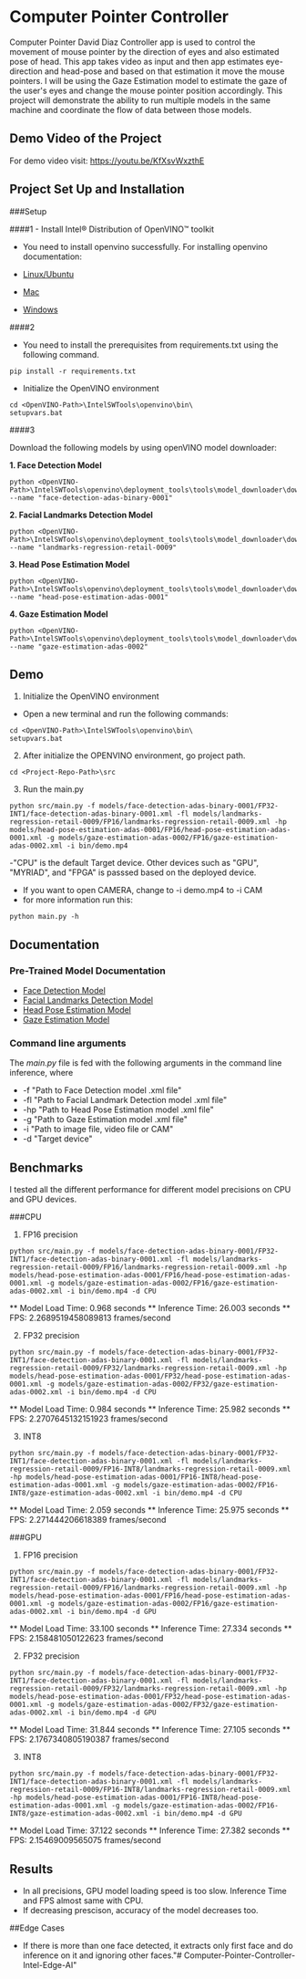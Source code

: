 # Computer Pointer Controller

Computer Pointer David Diaz Controller app is used to control the movement of mouse pointer by the direction of eyes and also estimated pose of head. This app takes video as input and then app estimates eye-direction and head-pose and based on that estimation it move the mouse pointers.
I will be using the Gaze Estimation model to estimate the gaze of the user's eyes and change the mouse pointer position accordingly.
This project will demonstrate the ability to run multiple models in the same machine and coordinate the flow of data between those models.

## Demo Video of the Project

For demo video visit: https://youtu.be/KfXsvWxzthE


## Project Set Up and Installation

###Setup

####1 - Install Intel® Distribution of OpenVINO™ toolkit
- You need to install openvino successfully.
For installing openvino documentation:

- [Linux/Ubuntu](./linux-setup.md)
- [Mac](./mac-setup.md)
- [Windows](./windows-setup.md)



####2

- You need to install the prerequisites from requirements.txt using the following command.
```
pip install -r requirements.txt
```

- Initialize the OpenVINO environment 

```
cd <OpenVINO-Path>\IntelSWTools\openvino\bin\
setupvars.bat
```


####3

Download the following models by using openVINO model downloader:

**1. Face Detection Model**
```
python <OpenVINO-Path>\IntelSWTools\openvino\deployment_tools\tools\model_downloader\downloader.py --name "face-detection-adas-binary-0001"
```
**2. Facial Landmarks Detection Model**
```
python <OpenVINO-Path>\IntelSWTools\openvino\deployment_tools\tools\model_downloader\downloader.py --name "landmarks-regression-retail-0009"
```
**3. Head Pose Estimation Model**
```
python <OpenVINO-Path>\IntelSWTools\openvino\deployment_tools\tools\model_downloader\downloader.py --name "head-pose-estimation-adas-0001"
```
**4. Gaze Estimation Model**
```
python <OpenVINO-Path>\IntelSWTools\openvino\deployment_tools\tools\model_downloader\downloader.py --name "gaze-estimation-adas-0002"
```

## Demo

1. Initialize the OpenVINO environment 

- Open a new terminal and run the following commands:
```
cd <OpenVINO-Path>\IntelSWTools\openvino\bin\
setupvars.bat
```

2. After initialize the OPENVINO environment, go project path.

```
cd <Project-Repo-Path>\src
```

3. Run the main.py 

```
python src/main.py -f models/face-detection-adas-binary-0001/FP32-INT1/face-detection-adas-binary-0001.xml -fl models/landmarks-regression-retail-0009/FP16/landmarks-regression-retail-0009.xml -hp models/head-pose-estimation-adas-0001/FP16/head-pose-estimation-adas-0001.xml -g models/gaze-estimation-adas-0002/FP16/gaze-estimation-adas-0002.xml -i bin/demo.mp4
```
-"CPU" is the default Target device. Other devices such as "GPU", "MYRIAD", and "FPGA" is passsed based on the deployed device.
- If you want to open CAMERA, change to -i demo.mp4 to -i CAM 
- for more information run this:

```
python main.py -h
```

## Documentation

### Pre-Trained Model Documentation

* [Face Detection Model](https://docs.openvinotoolkit.org/latest/_models_intel_face_detection_adas_binary_0001_description_face_detection_adas_binary_0001.html)
* [Facial Landmarks Detection Model](https://docs.openvinotoolkit.org/latest/_models_intel_landmarks_regression_retail_0009_description_landmarks_regression_retail_0009.html)
* [Head Pose Estimation Model](https://docs.openvinotoolkit.org/latest/_models_intel_head_pose_estimation_adas_0001_description_head_pose_estimation_adas_0001.html)
* [Gaze Estimation Model](https://docs.openvinotoolkit.org/latest/_models_intel_gaze_estimation_adas_0002_description_gaze_estimation_adas_0002.html)

### Command line arguments

The *main.py* file is fed with the following arguments in the command line inference, where 

* -f "Path to Face Detection model .xml file"
* -fl "Path to Facial Landmark Detection model .xml file"
* -hp "Path to Head Pose Estimation model .xml file"
* -g "Path to Gaze Estimation model .xml file"
* -i "Path to image file, video file or CAM"
* -d "Target device"

## Benchmarks
I tested all the different performance for different model precisions on CPU and GPU devices.

###CPU

1) FP16 precision
```
python src/main.py -f models/face-detection-adas-binary-0001/FP32-INT1/face-detection-adas-binary-0001.xml -fl models/landmarks-regression-retail-0009/FP16/landmarks-regression-retail-0009.xml -hp models/head-pose-estimation-adas-0001/FP16/head-pose-estimation-adas-0001.xml -g models/gaze-estimation-adas-0002/FP16/gaze-estimation-adas-0002.xml -i bin/demo.mp4 -d CPU
```

** Model Load Time: 0.968 seconds
** Inference Time: 26.003 seconds
** FPS: 2.2689519458089813 frames/second


2) FP32 precision
```
python src/main.py -f models/face-detection-adas-binary-0001/FP32-INT1/face-detection-adas-binary-0001.xml -fl models/landmarks-regression-retail-0009/FP32/landmarks-regression-retail-0009.xml -hp models/head-pose-estimation-adas-0001/FP32/head-pose-estimation-adas-0001.xml -g models/gaze-estimation-adas-0002/FP32/gaze-estimation-adas-0002.xml -i bin/demo.mp4 -d CPU
```

** Model Load Time: 0.984 seconds
** Inference Time: 25.982 seconds
** FPS: 2.2707645132151923 frames/second

3) INT8
```
python src/main.py -f models/face-detection-adas-binary-0001/FP32-INT1/face-detection-adas-binary-0001.xml -fl models/landmarks-regression-retail-0009/FP16-INT8/landmarks-regression-retail-0009.xml -hp models/head-pose-estimation-adas-0001/FP16-INT8/head-pose-estimation-adas-0001.xml -g models/gaze-estimation-adas-0002/FP16-INT8/gaze-estimation-adas-0002.xml -i bin/demo.mp4 -d CPU
```

** Model Load Time: 2.059 seconds
** Inference Time: 25.975 seconds
** FPS: 2.271444206618389 frames/second


###GPU

1) FP16 precision
```
python src/main.py -f models/face-detection-adas-binary-0001/FP32-INT1/face-detection-adas-binary-0001.xml -fl models/landmarks-regression-retail-0009/FP16/landmarks-regression-retail-0009.xml -hp models/head-pose-estimation-adas-0001/FP16/head-pose-estimation-adas-0001.xml -g models/gaze-estimation-adas-0002/FP16/gaze-estimation-adas-0002.xml -i bin/demo.mp4 -d GPU
```

** Model Load Time: 33.100 seconds
** Inference Time: 27.334 seconds
** FPS: 2.158481050122623 frames/second


2) FP32 precision
```
python src/main.py -f models/face-detection-adas-binary-0001/FP32-INT1/face-detection-adas-binary-0001.xml -fl models/landmarks-regression-retail-0009/FP32/landmarks-regression-retail-0009.xml -hp models/head-pose-estimation-adas-0001/FP32/head-pose-estimation-adas-0001.xml -g models/gaze-estimation-adas-0002/FP32/gaze-estimation-adas-0002.xml -i bin/demo.mp4 -d GPU
```

** Model Load Time: 31.844 seconds
** Inference Time: 27.105 seconds
** FPS: 2.1767340805190387 frames/second

3) INT8
```
python src/main.py -f models/face-detection-adas-binary-0001/FP32-INT1/face-detection-adas-binary-0001.xml -fl models/landmarks-regression-retail-0009/FP16-INT8/landmarks-regression-retail-0009.xml -hp models/head-pose-estimation-adas-0001/FP16-INT8/head-pose-estimation-adas-0001.xml -g models/gaze-estimation-adas-0002/FP16-INT8/gaze-estimation-adas-0002.xml -i bin/demo.mp4 -d GPU
```

** Model Load Time: 37.122 seconds
** Inference Time: 27.382 seconds
** FPS: 2.15469009565075 frames/second


## Results
* In all precisions, GPU model loading speed is too slow. Inference Time and FPS almost same with CPU.
* If decreasing prescison, accuracy of the model decreases too.

##Edge Cases
* If there is more than one face detected, it extracts only first face and do inference on it and ignoring other faces."# Computer-Pointer-Controller-Intel-Edge-AI" 
